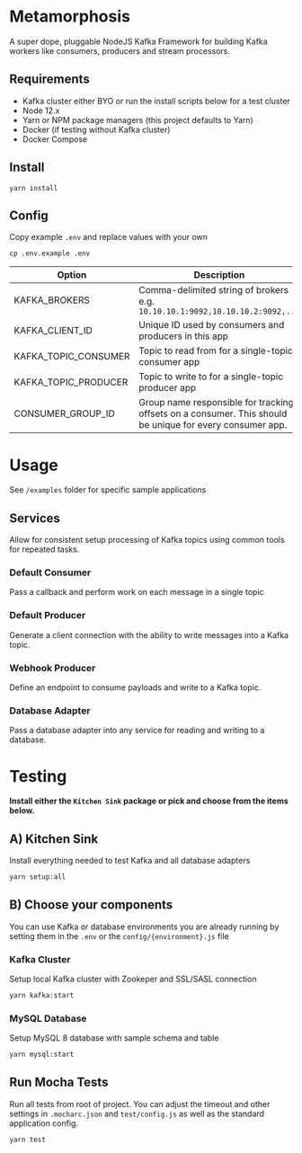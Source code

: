 # Metamorphosis

A super dope, pluggable NodeJS Kafka Framework for building Kafka workers like consumers, producers and stream processors.

## Requirements

-   Kafka cluster either BYO or run the install scripts below for a test cluster
-   Node 12.x
-   Yarn or NPM package managers (this project defaults to Yarn)
-   Docker (if testing without Kafka cluster)
-   Docker Compose

## Install

```
yarn install
```

## Config

Copy example `.env` and replace values with your own

```
cp .env.example .env
```

| Option               | Description                                                                                              | Default                      |
| -------------------- | -------------------------------------------------------------------------------------------------------- | ---------------------------- |
| KAFKA_BROKERS        | Comma-delimited string of brokers e.g. `10.10.10.1:9092,10.10.10.2:9092,...`                             | localhost:9092               |
| KAFKA_CLIENT_ID      | Unique ID used by consumers and producers in this app                                                    | metamorphosis                |
| KAFKA_TOPIC_CONSUMER | Topic to read from for a single-topic consumer app                                                       | metamorphosis.test           |
| KAFKA_TOPIC_PRODUCER | Topic to write to for a single-topic producer app                                                        | metamorphosis.test           |
| CONSUMER_GROUP_ID    | Group name responsible for tracking offsets on a consumer. This should be unique for every consumer app. | metamorphosis-consumer-group |

# Usage

See `/examples` folder for specific sample applications

## Services

Allow for consistent setup processing of Kafka topics using common tools for repeated tasks.

### Default Consumer

Pass a callback and perform work on each message in a single topic

### Default Producer

Generate a client connection with the ability to write messages into a Kafka topic.

### Webhook Producer

Define an endpoint to consume payloads and write to a Kafka topic.

### Database Adapter

Pass a database adapter into any service for reading and writing to a database.

# Testing

**Install either the `Kitchen Sink` package or pick and choose from the items below.**

## A) Kitchen Sink

Install everything needed to test Kafka and all database adapters

```sh
yarn setup:all
```

## B) Choose your components

You can use Kafka or database environments you are already running by setting them in the `.env` or the `config/{environment}.js` file

### Kafka Cluster

Setup local Kafka cluster with Zookeper and SSL/SASL connection

```sh
yarn kafka:start
```

### MySQL Database

Setup MySQL 8 database with sample schema and table

```sh
yarn mysql:start
```

## Run Mocha Tests

Run all tests from root of project. You can adjust the timeout and other settings in `.mocharc.json` and `test/config.js` as well as the standard application config.

```sh
yarn test
```
